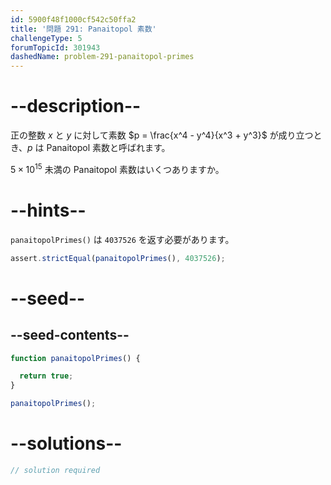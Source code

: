 ```yaml
---
id: 5900f48f1000cf542c50ffa2
title: '問題 291: Panaitopol 素数'
challengeType: 5
forumTopicId: 301943
dashedName: problem-291-panaitopol-primes
---
```


# --description--

正の整数 $x$ と $y$ に対して素数 $p = \frac{x^4 - y^4}{x^3 + y^3}$ が成り立つとき、$p$ は Panaitopol 素数と呼ばれます。

$5 × {10}^{15}$ 未満の Panaitopol 素数はいくつありますか。

# --hints--

`panaitopolPrimes()` は `4037526` を返す必要があります。

```js
assert.strictEqual(panaitopolPrimes(), 4037526);
```

# --seed--

## --seed-contents--

```js
function panaitopolPrimes() {

  return true;
}

panaitopolPrimes();
```

# --solutions--

```js
// solution required
```
